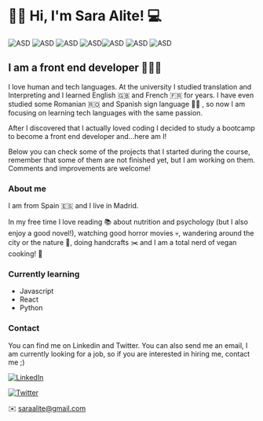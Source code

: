 # 👋🏻 Hi, I'm Sara Alite! 💻

![ASD](https://img.shields.io/badge/Javascript-grey?logo=javascript&logoColor=yellow) ![ASD](https://img.shields.io/badge/React-blue?logo=react&logoColor=white) ![ASD](https://img.shields.io/badge/HTML5-grey?logo=html5&logoColor=orange) ![ASD](https://img.shields.io/badge/CSS3-blue?logo=css3&logoColor=white)![ASD](https://img.shields.io/badge/Bootstrap-blueviolet?logo=bootstrap&logoColor=white) ![ASD](https://img.shields.io/badge/SASS-ff69b4?logo=SASS&logoColor=white) ![ASD](https://img.shields.io/badge/Git-red?logo=Git&logoColor=white)

## I am a front end developer 👩🏻‍💻

I love human and tech languages. At the university I studied translation and Interpreting and I learned English 🇬🇧 and French 🇫🇷 for years.
I have even studied some Romanian 🇷🇴 and Spanish sign language 🧏‍♀️ , so now I am focusing on learning tech languages with the same passion.

After I discovered that I actually loved coding I decided to study a bootcamp to become a front end developer and...here am I!

Below you can check some of the projects that I started during the course, remember that some of them are not finished yet, but I am working on them. Comments and improvements are welcome!

### About me

I am from Spain 🇪🇸 and I live in Madrid.

In my free time I love reading 📚 about nutrition and psychology (but I also enjoy a good novel!), watching good horror movies 💀, wandering around the city or the nature 🍂, doing handcrafts ✂️ and I am a total nerd of vegan cooking! 🥦

### Currently learning

- Javascript
- React
- Python

### Contact

You can find me on Linkedin and Twitter. You can also send me an email, I am currently looking for a job, so if you are interested in hiring me, contact me ;)

<a href="https://www.linkedin.com/in/sara-alite-villodre-10055918a/" target="_blank"><img alt="LinkedIn" src="https://img.shields.io/badge/Linkedin-blue?logo=linkedin&logoColor=white"></a>

<a href="https://twitter.com/sara_and_code" target="_blank"><img alt="Twitter" src="https://img.shields.io/badge/Twitter-blue?logo=twitter&logoColor=white"></a>

<!-- <a href="mailto:saraalite@gmail.com" target="_blank"><img alt="Email" src="https://img.shields.io/badge/-Email-%23694680?logo=gmail&logoColor=white"></a> -->

✉️ saraalite@gmail.com
